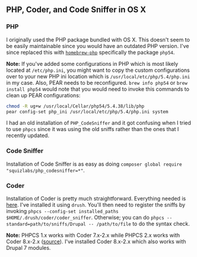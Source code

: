 ## PHP, Coder, and Code Sniffer in OS X

### PHP

I originally used the PHP package bundled with OS X. This doesn't seem to be easily maintainable since you would have an outdated PHP version. I've since replaced this with [`homebrew-php`](https://github.com/Homebrew/homebrew-php) specifically the package `php54`.

**Note:** If you've added some configurations in PHP which is most likely located at `/etc/php.ini`, you might want to copy the custom configurations over to your new PHP ini location which is `/usr/local/etc/php/5.4/php.ini` in my case. Also, PEAR needs to be reconfigured. `brew info php54` or `brew install php54` would note that you would need to invoke this commands to clean up PEAR configurations:

```bash
chmod -R ug+w /usr/local/Cellar/php54/5.4.38/lib/php
pear config-set php_ini /usr/local/etc/php/5.4/php.ini system
```

I had an old installation of `PHP_CodeSniffer` and it got confusing when I tried to use `phpcs` since it was using the old sniffs rather than the ones that I recently updated.

### Code Sniffer

Installation of Code Sniffer is as easy as doing `composer global require "squizlabs/php_codesniffer=*"`.

### Coder

Installation of Coder is pretty much straightforward. Everything needed is [here](https://www.drupal.org/node/1419988). I've installed it using `drush`. You'll then need to register the sniffs by invoking `phpcs --config-set installed_paths $HOME/.drush/coder/coder_sniffer`. Otherwise; you can do `phpcs --standard=path/to/sniffs/Drupal -- /path/to/file` to do the syntax check.

**Note:** PHPCS 1.x works with Coder 7.x-2.x while PHPCS 2.x works with Coder 8.x-2.x ([source](https://www.drupal.org/node/2342611)). I've installed Coder 8.x-2.x which also works with Drupal 7 modules.
